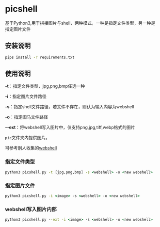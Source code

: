 # picshell
基于Python3,用于拼接图片与shell，两种模式，一种是指定文件类型，另一种是指定图片文件
## 安装说明
```cmd
pips install -r requirements.txt
```

## 使用说明
**-t**：指定文件类型，jpg,png,bmp任选一种

**-i**：指定图片文件路径

**-s**：指定shell文件路径，若文件不存在，则认为输入内容为webshell

**-o**：指定图马文件路径

**--ext**：将webshell写入图片中，仅支持png,jpg,tiff,webp格式的图片

`pic`文件夹内提供图片。

可参考别人收集的[webshell](https://github.com/tennc/webshell)
### 指定文件类型
```cmd
python3 picshell.py -t [jpg,png,bmp] -s <webshell> -o <new webshell>
```
### 指定图片文件
```cmd
python3 picshell.py -i <image> -s <webshell> -o <new webshell>
```

### webshell写入图片内部
```cmd
python3 picshell.py --ext -i <image> -s <webshell> -o <new webshell>
```